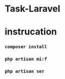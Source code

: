 # Task-Laravel
<h1>instrucation</h1>    

### `composer install`
 ### `php artisan mi:f`
 ### `php artisan ser`
